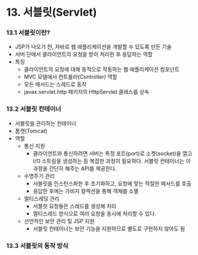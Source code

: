 # 13. 서블릿(Servlet)

### 13.1 서블릿이란?

- JSP가 나오기 전, 자바로 웹 애플리케이션을 개발할 수 있도록 만든 기술
- 서버 단에서 클라이언트의 요청을 받아 처리한 후 응답하는 역할
- 특징
  - 클라이언트의 요청에 대해 동적으로 작동하는 웹 애플리케이션 컴포넌트
  - MVC 모델에서 컨트롤러(Controller) 역할
  - 모든 메서드는 스레드로 동작
  - javax.servlet.http 패키지의 HttpServlet 클래스를 상속



### 13.2 서블릿 컨테이너

- 서블릿을 관리하는 컨테이너
- 톰캣(Tomcat)
- 역할
  - 통신 지원
    - 클라이언트와 통신하려면 서버는 특정 포트(port)로 소켓(socket)을 열고 I/O 스트림을 생성하는 등 복잡한 과정이 필요하다. 서블릿 컨테이너는 이 과정을 간단히 해주는 API를 제공한다.
  - 수명주기 관리
    - 서블릿을 인스턴스화한 후 초기화하고, 요청에 맞는 적절한 메서드를 호출
    - 응답한 후에는 가비지 컬렉션을 통해 객체를 소멸
  - 멀티스레딩 관리
    - 서블릿 요청들은 스레드를 생성해 처리
    - 멀티스레드 방식으로 여러 요청을 동시에 처리할 수 있다.
  - 선언적인 보안 관리 및 JSP 지원
    - 서블릿 컨테이너는 보안 기능을 지원하므로 별도로 구현하지 않아도 됨



### 13.3 서블릿의 동작 방식

